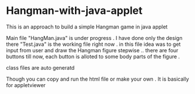 # Hangman-with-java-applet
This is an approach to build a simple Hangman game in java applet 


Main file "HangMan.java" is under progress . I have done only the design there 
"Test.java" is the working file right now . in this file idea was to get input from user and draw the Hangman figure stepwise .. there are four buttons till now,  each button is alloted to some body parts of the figure .

class files are auto generatd 

Though you can copy and run the html file or make your own . It is basically for appletviewer
